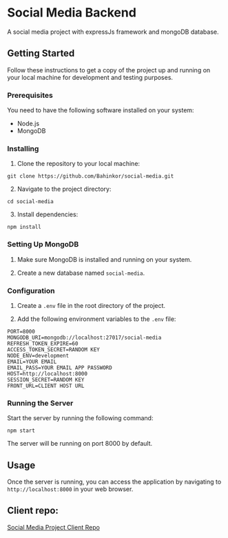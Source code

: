 # Social Media Backend

A social media project with expressJs framework and mongoDB database.

## Getting Started

Follow these instructions to get a copy of the project up and running on your local machine for development and testing
purposes.

### Prerequisites

You need to have the following software installed on your system:

- Node.js
- MongoDB

### Installing

1. Clone the repository to your local machine:

```
git clone https://github.com/Bahinkor/social-media.git
```

2. Navigate to the project directory:

```
cd social-media
```

3. Install dependencies:

```
npm install
```

### Setting Up MongoDB

1. Make sure MongoDB is installed and running on your system.

2. Create a new database named `social-media`.

### Configuration

1. Create a `.env` file in the root directory of the project.

2. Add the following environment variables to the `.env` file:

```
PORT=8000
MONGODB_URI=mongodb://localhost:27017/social-media
REFRESH_TOKEN_EXPIRE=60
ACCESS_TOKEN_SECRET=RANDOM KEY
NODE_ENV=development
EMAIL=YOUR EMAIL
EMAIL_PASS=YOUR EMAIL APP PASSWORD
HOST=http://localhost:8000
SESSION_SECRET=RANDOM KEY
FRONT_URL=CLIENT HOST URL
```

### Running the Server

Start the server by running the following command:

```
npm start
```

The server will be running on port 8000 by default.

## Usage

Once the server is running, you can access the application by navigating to `http://localhost:8000` in your web browser.

## Client repo:
[Social Media Project Client Repo](https://github.com/Bahinkor/social-media-client)